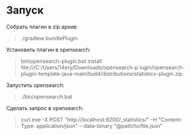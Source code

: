 # Запуск
Собрать плагин в zip архив:
> ./gradlew bundlePlugin

Установить плагин в opensearch:
> bin\opensearch-plugin.bat install file:///C:/Users/14ery/Downloads/opensearch-p
lugin/opensearch-plugin-template-java-main/build/distributions/statistics-plugin.zip

Запустить opensearch:
> ./bin/opensearch.bat

Сделать запрос в opensearch:
> curl.exe -X POST "http://localhost:9200/_statistics/<command>" -H "Content-Type: application/json" --data-binary "@path/to/file.json"
